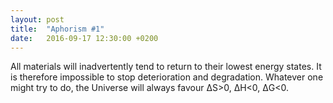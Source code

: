 ```yaml
---
layout: post
title:  "Aphorism #1"
date:   2016-09-17 12:30:00 +0200
---
```


All materials will inadvertently tend to return to their lowest energy states. It is therefore impossible to stop deterioration and degradation. Whatever one might try to do, the Universe will always favour &Delta;S>0, &Delta;H<0, &Delta;G<0. 
